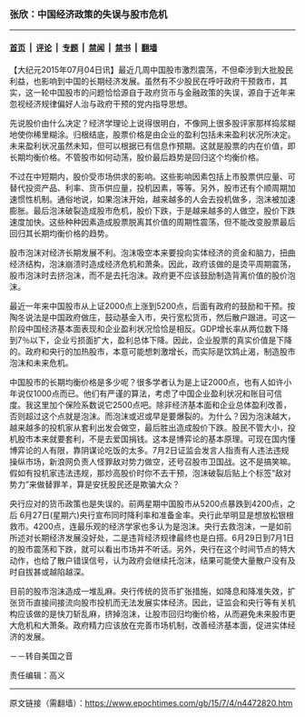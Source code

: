 ### 张欣：中国经济政策的失误与股市危机

---

#### [首页](../../../..?n4472820) &nbsp;|&nbsp; [评论](../../../../../epoch-comment?n4472820) &nbsp;|&nbsp; [专题](../../../../../epoch-special?n4472820) &nbsp;|&nbsp; [禁闻](../../../../../epoch-news?n4472820) &nbsp;|&nbsp; [禁书](../../../../../books?n4472820) &nbsp;|&nbsp; [翻墙](https://github.com/gfw-breaker/nogfw/blob/master/README.md?n4472820)


<div class="post_content" id="artbody" itemprop="articleBody">
 <!-- article content begin -->
 <p>
  【大纪元2015年07月04日讯】最近几周中国股市激烈震荡，不但牵涉到大批股民利益，也影响到中国的长期经济发展。虽然有不少股民在呼吁政府干预救市，其实，这一轮中国股市的问题恰恰源自于政府货币与金融政策的失误，源自于近年来忽视经济规律偏好人治与政府干预的党内指导思想。
 </p>
 <p>
  先说股价由什么决定？经济学理论上说得很明白，不像网上很多股评家那样捣浆糊地使你稀里糊涂。归根结底，股票价格是由企业的盈利包括未来盈利状况所决定。未来盈利状况虽然未知，但可以根据已有信息作预期。这就是股票的内在价值，即长期均衡价格。不管股市如何动荡，股价最后趋势是回归这个均衡价格。
 </p>
 <p>
  不过在中短期内，股价受市场供求的影响。这些影响因素包括上市股票供应量、可替代投资产品、利率、货币供应量，投机因素，等等。另外，股市还有个顺周期加速惯性机制。通俗地说，如果泡沫开始，越来越多的人会去投机做多，泡沫被加速膨胀。最后泡沫破裂造成股市危机，股价下跌，于是越来越多的人做空，股价下跌速度加快。这些种种因素造成股票脱离其价值的周期性震荡，但不能改变股票最后回归其长期均衡价格的趋势。
 </p>
 <p>
  股市泡沫对经济长期发展不利。泡沫吸空本来要投向实体经济的资金和脑力，扭曲经济结构，泡沫崩溃时造成经济危机和萧条。因此，政府该做的是烫平周期震荡，股市泡沫时去挤泡沫，而不是去托泡沫。政府更不应该鼓励制造背离价值的股价泡沫。
 </p>
 <p>
  最近一年来中国股市从上证2000点上涨到5200点，后面有政府的鼓励和干预。按陶冬说法是中国政府做庄，鼓动基金入市，央行宽松货币，然后散户跟进。可这一阶段中国经济基本面表现和企业盈利状况恰恰是相反。GDP增长率从两位数下降到7％以下，企业亏损面扩大，盈利总体下降。因此，企业股票的真实价值是下降的。政府和央行的加热股市，本意可能想刺激增长，而实际是饮鸩止渴，制造股市泡沫和未来危机。
 </p>
 <p>
  中国股市的长期均衡价格是多少呢？很多学者认为是上证2000点，也有人如许小年说仅1000点而已。他们有严谨的算法，考虑了中国企业盈利状况和账目可信度。我这里加个保险系数说它2500点吧。除非经济基本面和企业总体盈利改善，否则超过这个点就是泡沫。而泡沫或迟或早是要爆裂的。为什么？因为泡沫越大，越来越多的投机家从套利出发会做空，最后胜出造成股价下跌。股民不管大小，投机股市本来就要套利，不是去爱国捐钱。这本是博弈论的基本原理。可现在国内懂博弈论的人有限，靠阴谋论吃饭的太多。7月2日证监会发言人指责有人违法违规操纵市场，新浪网负责人怪罪敌对势力做空，还号召股市卫国战。这不是搞笑嘛。假如有投机家违法违规，那炒高股价时你不去干预，泡沫破裂后贴上个标签“敌对势力”来做替罪羊，算是安抚股民还是欺骗大众？
 </p>
 <p>
  央行应对的货币政策也是失误的。前两星期中国股市从5200点暴跌到4200点，之后 6月27日(星期六)央行宣布同时降利率和准备金率。央行此举明显是想放松银根救市。4200点，连最乐观的经济学家也多认为是泡沫。央行去救泡沫，一是如前所述对长期经济发展没好处，二是违背经济规律最终也是白搭。6月29日到7月1日的股市震荡和下跌，就可以看出市场并不听话。另外，央行在这个时间节点的特大动作，也给了散户错误信号，认为政府会继续托泡沫，结果可能使大量散户没有及时自拔甚或越陷越深。
 </p>
 <p>
  目前的股市泡沫造成一堆乱麻。央行传统的货币扩张措施，如降息和降准失效，扩张货币直接间接流向股市投机而无法发展实体经济。因此，证监会和央行等有关机构应该做的是快刀斩乱麻，挤掉泡沫，让股市回归均衡价格，从而避免未来股市更大危机和大萧条。政府精力应该放在完善市场机制，改善经济基本面，促进实体经济的发展。
 </p>
 <p>
  －－转自美国之音
 </p>
 <p>
  责任编辑：高义
 </p>
 <!-- article content end -->
 <div id="below_article_ad">
 </div>
</div>


---

原文链接（需翻墙）：https://www.epochtimes.com/gb/15/7/4/n4472820.htm
